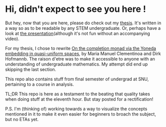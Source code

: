 # Hi, didn't expect to see you here !
But hey, now that you are here, please do check out my [thesis](https://github.com/Marceline/Undergrad/blob/master/UG%20Thesis.pdf). It's written in a way so as to be readable by any STEM undergraduate. Or, perhaps have a look at [the presentation](https://github.com/Marceline/Undergrad/blob/master/Presentation.pdf)(although it's not fun without an accompanying video).

For my thesis, I chose to rewrite [On the completion monad via the Yoneda embedding in quasi-uniform spaces](https://www.sciencedirect.com/science/article/pii/S0166864111002525), by Maria Manuel Clementinoa and Dirk Hofmannb. The raison d'etre was to make it accessible to anyone with an understanding of undergraduate mathematics. My attempt did end up skipping the last section.

This repo also contains stuff from final semester of undergrad at SNU, pertaining to a course in analysis.

TL;DR This repo is here as a testament to the beating that quality takes when doing stuff at the eleventh hour. But stay posted for a rectification!

P.S. I'm (thinking of) working towards a way to visualize the concepts mentioned in it to make it even easier for beginners to broach the subject, but no ETAs yet.
